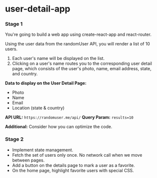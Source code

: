 # user-detail-app
### Stage 1

You're going to build a web app using create-react-app and react-router.

Using the user data from the randomUser API, you will render a list of 10 users.

1. Each user's name will be displayed on the list.
2. Clicking on a user's name routes you to the corresponding user detail page, which consists of the user's photo, name, email address, state, and country.

**Data to display on the User Detail Page:**
- Photo
- Name
- Email
- Location (state & country)

**API URL:** `https://randomuser.me/api/`
**Query Param:** `results=10`

**Additional:** 
Consider how you can optimize the code.


### Stage 2

- Implement state management.
- Fetch the set of users only once. No network call when we move between pages.
- Add a button on the details page to mark a user as a favorite.
- On the home page, highlight favorite users with special CSS.



